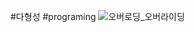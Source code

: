 #다형성 #programing
![오버로딩_오버라이딩](https://img1.daumcdn.net/thumb/R1280x0/?scode=mtistory2&fname=https%3A%2F%2Ft1.daumcdn.net%2Fcfile%2Ftistory%2F25448B3A5971B5FC3A)